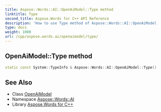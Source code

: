 ```yaml
---
title: Aspose::Words::AI::OpenAiModel::Type method
linktitle: Type
second_title: Aspose.Words for C++ API Reference
description: 'How to use Type method of Aspose::Words::AI::OpenAiModel class in C++.'
type: docs
weight: 1000
url: /cpp/aspose.words.ai/openaimodel/type/
---
```

## OpenAiModel::Type method




```cpp
static const System::TypeInfo & Aspose::Words::AI::OpenAiModel::Type()
```

## See Also

* Class [OpenAiModel](../)
* Namespace [Aspose::Words::AI](../../)
* Library [Aspose.Words for C++](../../../)
